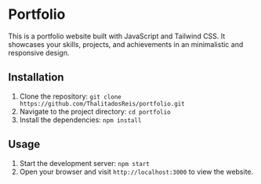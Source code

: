 # Portfolio

This is a portfolio website built with JavaScript and Tailwind CSS. It showcases your skills, projects, and achievements in an minimalistic and responsive design.

## Installation

1. Clone the repository: `git clone https://github.com/ThalitadosReis/portfolio.git`
2. Navigate to the project directory: `cd portfolio`
3. Install the dependencies: `npm install`

## Usage

1. Start the development server: `npm start`
2. Open your browser and visit `http://localhost:3000` to view the website.



